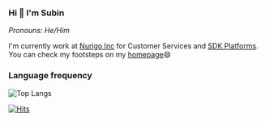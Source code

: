 ### Hi 👋 I'm Subin

_Pronouns: He/Him_  

I'm currently work at [Nurigo Inc](https://nurigo.net) for Customer Services and [SDK Platforms](https://github.com/solapi).
You can check my footsteps on my [homepage](https://www.subux.dev)😄    

### Language frequency  

![Top Langs](https://github-readme-stats.vercel.app/api/top-langs/?username=Palbahngmiyine&layout=compact&hide=Objective-C,Swift&langs_count=10)

[![Hits](https://hits.seeyoufarm.com/api/count/incr/badge.svg?url=https%3A%2F%2Fgithub.com%2Fpalbahngmiyine%2Fpalbahngmiyine&count_bg=%2379C83D&title_bg=%23555555&icon=&icon_color=%23E7E7E7&title=hits&edge_flat=false)](https://subux.dev)
